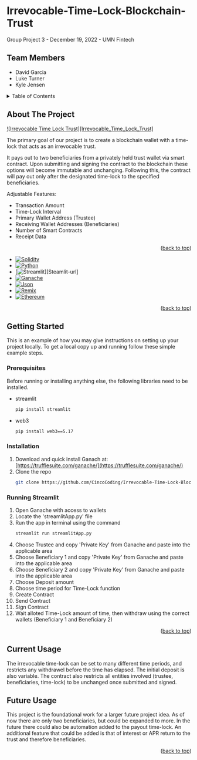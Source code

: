 # Irrevocable-Time-Lock-Blockchain-Trust

Group Project 3 - December 19, 2022 - UMN Fintech

## Team Members
- David Garcia 
- Luke Turner
- Kyle Jensen

<!-- TABLE OF CONTENTS -->
<details>
  <summary>Table of Contents</summary>
  <ol>
    <li>
      <a href="#about-the-project">About The Project</a>
      <ul>
        <li><a href="#built-with">Built With</a></li>
      </ul>
    </li>
    <li>
      <a href="#getting-started">Getting Started</a>
      <ul>
        <li><a href="#prerequisites">Prerequisites</a></li>
        <li><a href="#installation">Installation</a></li>
      </ul>
    </li>
    <li><a href="#usage">Usage</a></li>
    <li><a href="#contact">Contributors</a></li>
    <li><a href="#acknowledgments">Acknowledgments</a></li>
  </ol>
</details>

<!-- ABOUT THE PROJECT -->
## About The Project

[![Irrevocable Time Lock Trust][Irrevocable_Time_Lock_Trust]](https://github.com/CincoCoding/Irrevocable-Time-Lock-Blockchain-Trust/blob/Kyle/baby-trust-pic-edit.png)

The primary goal of our project is to create a blockchain wallet with a time-lock that acts as an irrevocable trust.  

It pays out to two beneficiaries from a privately held trust wallet via smart contract.  Upon submitting and signing the contract to the blockchain these options will become immutable and unchanging.  Following this, the contract will pay out only after the designated time-lock to the specified beneficiaries.

Adjustable Features:
* Transaction Amount
* Time-Lock Interval
* Primary Wallet Address (Trustee)
* Receiving Wallet Addresses (Beneficiaries)
* Number of Smart Contracts
* Receipt Data


<p align="right">(<a href="#readme-top">back to top</a>)</p>

<!-- BUILT WITH -->

* [![Solidity][Solidity.io]][Solidity-url]
* [![Python][Python.org]][Python-url]
* [![Streamlit][Streamlit.io]][Steamlit-url]
* [![Ganache][Trufflesuite.com]][Ganache-url]
* [![Json][Json.org]][Json-url]
* [![Remix][Remix.ethereum.org]][Remix-url]
* [![Ethereum][Ethereum.org]][Ethereum-url]

<p align="right">(<a href="#readme-top">back to top</a>)</p>


<!-- GETTING STARTED -->
## Getting Started

This is an example of how you may give instructions on setting up your project locally.
To get a local copy up and running follow these simple example steps.

### Prerequisites

Before running or installing anything else, the following libraries need to be installed.
* streamlit
  ```sh
  pip install streamlit
  ```
  
* web3
  ```sh
  pip install web3==5.17
  ```


### Installation


1. Download and quick install Ganach at: [https://trufflesuite.com/ganache/](https://trufflesuite.com/ganache/)
2. Clone the repo
   ```sh
   git clone https://github.com/CincoCoding/Irrevocable-Time-Lock-Blockchain-Trust.git
   ```
   
### Running Streamlit

1. Open Ganache with access to wallets
2. Locate the 'streamlitApp.py' file
3. Run the app in terminal using the command
   ```sh
   streamlit run streamlitApp.py
   ```
4. Choose Trustee and copy 'Private Key' from Ganache and paste into the applicable area
5. Choose Beneficiary 1 and copy 'Private Key' from Ganache and paste into the applicable area
6. Choose Beneficiary 2 and copy 'Private Key' from Ganache and paste into the applicable area
7. Choose Deposit amount
8. Choose time period for Time-Lock function
9. Create Contract
10. Send Contract
11. Sign Contract
12. Wait alloted Time-Lock amount of time, then withdraw using the correct wallets (Beneficiary 1 and Beneficiary 2)


<p align="right">(<a href="#readme-top">back to top</a>)</p>

<!-- USAGE EXAMPLES -->

## Current Usage

The irrevocable time-lock can be set to many different time periods, and restricts any withdrawel before the time has elapsed.  The initial deposit is also variable.  The contract also restricts all entities involved (trustee, beneficiaries, time-lock) to be unchanged once submitted and signed.


## Future Usage

This project is the foundational work for a larger future project idea.  As of now there are only two beneficiaries, but could be expanded to more.  In the future there could also be automation added to the payout time-lock.  An additional feature that could be added is that of interest or APR return to the trust and therefore beneficiaries.


<p align="right">(<a href="#readme-top">back to top</a>)</p>

<!-- MARKDOWN LINKS & IMAGES -->
<!-- https://www.markdownguide.org/basic-syntax/#reference-style-links -->
[linkedin-shield]: 
[linkedin-url]: 
[product-screenshot]: baby-trust-pic-edit.png
[Solidity.io]: https://img.shields.io/badge/next.js-000000?style=for-the-badge&logo=nextdotjs&logoColor=white
[Solidity-url]: https://www.solidity.io/
[Python.org]: https://img.shields.io/badge/React-20232A?style=for-the-badge&logo=react&logoColor=61DAFB
[Python-url]: https://www.python.org/
[Streamlit.io]: https://img.shields.io/badge/Vue.js-35495E?style=for-the-badge&logo=vuedotjs&logoColor=4FC08D
[Streamlit-url]: https://streamlit.io/
[Trufflesuite.com]: https://img.shields.io/badge/Angular-DD0031?style=for-the-badge&logo=angular&logoColor=white
[Ganache-url]: https://trufflesuite.com/ganache/
[Json.org]: https://img.shields.io/badge/Svelte-4A4A55?style=for-the-badge&logo=svelte&logoColor=FF3E00
[Json-url]: https://www.json.org/json-en.html
[Remix.ethereum.org]: https://img.shields.io/badge/Laravel-FF2D20?style=for-the-badge&logo=laravel&logoColor=white
[Remix-url]: https://remix.ethereum.org/
[Ethereum.org]: https://img.shields.io/badge/Bootstrap-563D7C?style=for-the-badge&logo=bootstrap&logoColor=white
[Ethereum-url]: https://ethereum.org/en/


